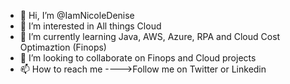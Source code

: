 - 👋 Hi, I’m @IamNicoleDenise
- 👀 I’m interested in All things Cloud
- 🌱 I’m currently learning Java, AWS, Azure, RPA and Cloud Cost Optimaztion (Finops)
- 💞️ I’m looking to collaborate on Finops and Cloud projects
- 📫 How to reach me ---->Follow me on Twitter or Linkedin 

<!---
IamNicoleDenise/IamNicoleDenise is a ✨ special ✨ repository because its `README.md` (this file) appears on your GitHub profile.
You can click the Preview link to take a look at your changes.
--->
